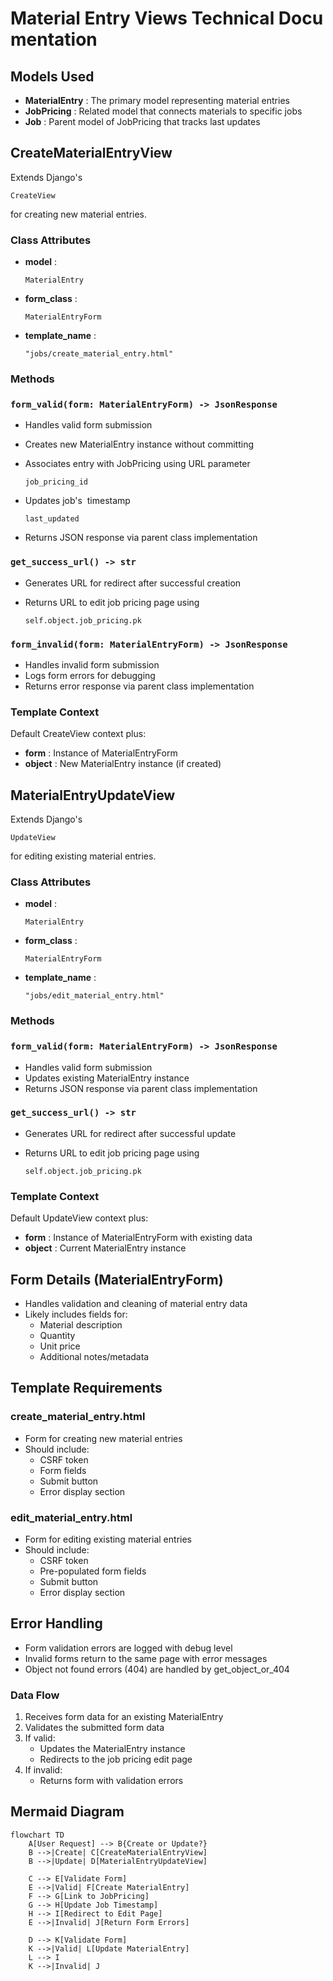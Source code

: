 # **Material Entry Views Technical Documentation**

## **Models Used**

- **MaterialEntry** : The primary model representing material entries
- **JobPricing** : Related model that connects materials to specific jobs
- **Job** : Parent model of JobPricing that tracks last updates

## **CreateMaterialEntryView**

Extends Django's

`CreateView`

for creating new material entries.

### **Class Attributes**

- **model** :

    `MaterialEntry`

- **form_class** :

    `MaterialEntryForm`

- **template_name** :

    `"jobs/create_material_entry.html"`


### **Methods**

### **`form_valid(form: MaterialEntryForm) -> JsonResponse`**

- Handles valid form submission
- Creates new MaterialEntry instance without committing
- Associates entry with JobPricing using URL parameter

    `job_pricing_id`

- Updates job's  timestamp

    `last_updated`

- Returns JSON response via parent class implementation

### **`get_success_url() -> str`**

- Generates URL for redirect after successful creation
- Returns URL to edit job pricing page using

    `self.object.job_pricing.pk`


### **`form_invalid(form: MaterialEntryForm) -> JsonResponse`**

- Handles invalid form submission
- Logs form errors for debugging
- Returns error response via parent class implementation

### **Template Context**

Default CreateView context plus:

- **form** : Instance of MaterialEntryForm
- **object** : New MaterialEntry instance (if created)

## **MaterialEntryUpdateView**

Extends Django's

`UpdateView`

for editing existing material entries.

### **Class Attributes**

- **model** :

    `MaterialEntry`

- **form_class** :

    `MaterialEntryForm`

- **template_name** :

    `"jobs/edit_material_entry.html"`


### **Methods**

### **`form_valid(form: MaterialEntryForm) -> JsonResponse`**

- Handles valid form submission
- Updates existing MaterialEntry instance
- Returns JSON response via parent class implementation

### **`get_success_url() -> str`**

- Generates URL for redirect after successful update
- Returns URL to edit job pricing page using

    `self.object.job_pricing.pk`


### **Template Context**

Default UpdateView context plus:

- **form** : Instance of MaterialEntryForm with existing data
- **object** : Current MaterialEntry instance

## **Form Details (MaterialEntryForm)**

- Handles validation and cleaning of material entry data
- Likely includes fields for:
    - Material description
    - Quantity
    - Unit price
    - Additional notes/metadata

## **Template Requirements**

### **create_material_entry.html**

- Form for creating new material entries
- Should include:
    - CSRF token
    - Form fields
    - Submit button
    - Error display section

### **edit_material_entry.html**

- Form for editing existing material entries
- Should include:
    - CSRF token
    - Pre-populated form fields
    - Submit button
    - Error display section

## **Error Handling**

- Form validation errors are logged with debug level
- Invalid forms return to the same page with error messages
- Object not found errors (404) are handled by get_object_or_404

### **Data Flow**

1. Receives form data for an existing MaterialEntry
2. Validates the submitted form data
3. If valid:
    - Updates the MaterialEntry instance
    - Redirects to the job pricing edit page
4. If invalid:
    - Returns form with validation errors

## **Mermaid Diagram**

```mermaid
flowchart TD
    A[User Request] --> B{Create or Update?}
    B -->|Create| C[CreateMaterialEntryView]
    B -->|Update| D[MaterialEntryUpdateView]

    C --> E[Validate Form]
    E -->|Valid| F[Create MaterialEntry]
    F --> G[Link to JobPricing]
    G --> H[Update Job Timestamp]
    H --> I[Redirect to Edit Page]
    E -->|Invalid| J[Return Form Errors]

    D --> K[Validate Form]
    K -->|Valid| L[Update MaterialEntry]
    L --> I
    K -->|Invalid| J
```
